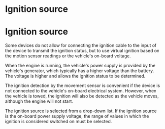 # Ignition source

# Ignition source

Some devices do not allow for connecting the ignition cable to the input of the device to transmit the ignition status, but to use virtual ignition based on the motion sensor readings or the vehicle's on-board voltage.

When the engine is running, the vehicle's power supply is provided by the vehicle's generator, which typically has a higher voltage than the battery. The voltage is higher and allows the ignition status to be determined.

The ignition detection by the movement sensor is convenient if the device is not connected to the vehicle's on-board electrical system. However, when the vehicle is towed, the ignition will also be detected as the vehicle moves, although the engine will not start.

The ignition source is selected from a drop-down list. If the ignition source is the on-board power supply voltage, the range of values in which the ignition is considered switched on must be selected.